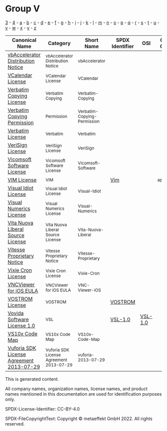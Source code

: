 # Group V

[3](../[3]/README.md) -
[4](../[4]/README.md) -
[a](../[a]/README.md) - 
[b](../[b]/README.md) - 
[c](../[c]/README.md) - 
[d](../[d]/README.md) - 
[e](../[e]/README.md) - 
[f](../[f]/README.md) - 
[g](../[g]/README.md) - 
[h](../[h]/README.md) - 
[i](../[i]/README.md) - 
[j](../[j]/README.md) - 
[k](../[k]/README.md) - 
[l](../[l]/README.md) - 
[m](../[m]/README.md) - 
[n](../[n]/README.md) - 
[o](../[o]/README.md) - 
[p](../[p]/README.md) - 
[q](../[q]/README.md) - 
[r](../[r]/README.md) - 
[s](../[s]/README.md) - 
[t](../[t]/README.md) - 
[u](../[u]/README.md) - 
[v](../[v]/README.md) - 
[w](../[w]/README.md) - 
[x](../[x]/README.md) - 
[y](../[y]/README.md) - 
[z](../[z]/README.md)

|Canonical Name|Category|Short Name|SPDX Identifier|OSI|Open CoDE|ScanCode|Matched ScanCode|Type|
| --- | --- | --- | --- | --- | --- | --- | --- | --- |
|[vbAccelerator Distribution Notice]([vb]/vbAccelerator-Distribution-Notice.yaml)|<sup>vbAccelerator Distribution Notice</sup>|<sup>vbAccelerator</sup>| | |<sup> </sup>| [vbaccelerator](https://github.com/nexB/scancode-toolkit/blob/develop/src/licensedcode/data/licenses/vbaccelerator.LICENSE) | [vbaccelerator](https://github.com/nexB/scancode-toolkit/blob/develop/src/licensedcode/data/licenses/vbaccelerator.LICENSE) |<sup>terms</sup>|
|[VCalendar License]([vc]/VCalendar-License.yaml)|<sup>VCalendar License</sup>|<sup>VCalendar</sup>| | |<sup> </sup>| [vcalendar](https://github.com/nexB/scancode-toolkit/blob/develop/src/licensedcode/data/licenses/vcalendar.LICENSE) | [vcalendar](https://github.com/nexB/scancode-toolkit/blob/develop/src/licensedcode/data/licenses/vcalendar.LICENSE) |<sup>terms</sup>|
|[Verbatim Copying License]([ve]/Verbatim-Copying-License.yaml)|<sup>Verbatim Copying</sup>|<sup>Verbatim-Copying</sup>| | |<sup> </sup>| | [latex2e](https://github.com/nexB/scancode-toolkit/blob/develop/src/licensedcode/data/licenses/latex2e.LICENSE) |<sup>terms</sup>|
|[Verbatim Copying Permission]([ve]/Verbatim-Copying-Permission.yaml)|<sup>Permission</sup>|<sup>Verbatim-Copying-Permission</sup>| | |<sup> </sup>| | [latex2e](https://github.com/nexB/scancode-toolkit/blob/develop/src/licensedcode/data/licenses/latex2e.LICENSE) |<sup>terms</sup>|
|[Verbatim License]([ve]/Verbatim-License.yaml)|<sup>Verbatim</sup>|<sup>Verbatim</sup>| | |<sup> </sup>| [verbatim-manual](https://github.com/nexB/scancode-toolkit/blob/develop/src/licensedcode/data/licenses/verbatim-manual.LICENSE) | [verbatim-manual](https://github.com/nexB/scancode-toolkit/blob/develop/src/licensedcode/data/licenses/verbatim-manual.LICENSE) |<sup>terms</sup>|
|[VeriSign License]([ve]/VeriSign-License.yaml)|<sup>VeriSign License</sup>|<sup>VeriSign</sup>| | |<sup> </sup>| [verisign](https://github.com/nexB/scancode-toolkit/blob/develop/src/licensedcode/data/licenses/verisign.LICENSE) | [verisign](https://github.com/nexB/scancode-toolkit/blob/develop/src/licensedcode/data/licenses/verisign.LICENSE) |<sup>terms</sup>|
|[Vicomsoft Software License]([vi]/Vicomsoft-Software-License.yaml)|<sup>Vicomsoft Software License</sup>|<sup>Vicomsoft-Software</sup>| | |<sup> </sup>| [vicomsoft-software](https://github.com/nexB/scancode-toolkit/blob/develop/src/licensedcode/data/licenses/vicomsoft-software.LICENSE) | [vicomsoft-software](https://github.com/nexB/scancode-toolkit/blob/develop/src/licensedcode/data/licenses/vicomsoft-software.LICENSE) |<sup>terms</sup>|
|[VIM License]([vi]/VIM-License.yaml)|<sup>VIM</sup>|<sup> </sup>|[Vim](https://spdx.org/licenses/Vim.html)| |<sup>approved</sup>| [vim](https://github.com/nexB/scancode-toolkit/blob/develop/src/licensedcode/data/licenses/vim.LICENSE) | [vim](https://github.com/nexB/scancode-toolkit/blob/develop/src/licensedcode/data/licenses/vim.LICENSE) |<sup>terms</sup>|
|[Visual Idiot License]([vi]/Visual-Idiot-License.yaml)|<sup>Visual Idiot License</sup>|<sup>Visual-Idiot</sup>| | |<sup> </sup>| [visual-idiot](https://github.com/nexB/scancode-toolkit/blob/develop/src/licensedcode/data/licenses/visual-idiot.LICENSE) | [other-permissive](https://github.com/nexB/scancode-toolkit/blob/develop/src/licensedcode/data/licenses/other-permissive.LICENSE) |<sup>terms</sup>|
|[Visual Numerics License]([vi]/Visual-Numerics-License.yaml)|<sup>Visual Numerics License</sup>|<sup>Visual-Numerics</sup>| | |<sup> </sup>| [visual-numerics](https://github.com/nexB/scancode-toolkit/blob/develop/src/licensedcode/data/licenses/visual-numerics.LICENSE) | [visual-numerics](https://github.com/nexB/scancode-toolkit/blob/develop/src/licensedcode/data/licenses/visual-numerics.LICENSE) |<sup>terms</sup>|
|[Vita Nuova Liberal Source License]([vi]/Vita-Nuova-Liberal-Source-License.yaml)|<sup>Vita Nuova Liberal Source License</sup>|<sup>Vita-Nuova-Liberal</sup>| | |<sup> </sup>| [vita-nuova-liberal](https://github.com/nexB/scancode-toolkit/blob/develop/src/licensedcode/data/licenses/vita-nuova-liberal.LICENSE) | |<sup>terms</sup>|
|[Vitesse Proprietary Notice]([vi]/Vitesse-Proprietary-Notice.yaml)|<sup>Vitesse Proprietary Notice</sup>|<sup>Vitesse-Proprietary</sup>| | |<sup> </sup>| [vitesse-prop](https://github.com/nexB/scancode-toolkit/blob/develop/src/licensedcode/data/licenses/vitesse-prop.LICENSE) | [vitesse-prop](https://github.com/nexB/scancode-toolkit/blob/develop/src/licensedcode/data/licenses/vitesse-prop.LICENSE) |<sup>terms</sup>|
|[Vixie Cron License]([vi]/Vixie-Cron-License.yaml)|<sup>Vixie Cron License</sup>|<sup>Vixie-Cron</sup>| | |<sup> </sup>| [vixie-cron](https://github.com/nexB/scancode-toolkit/blob/develop/src/licensedcode/data/licenses/vixie-cron.LICENSE) | [vixie-cron](https://github.com/nexB/scancode-toolkit/blob/develop/src/licensedcode/data/licenses/vixie-cron.LICENSE) |<sup>terms</sup>|
|[VNCViewer for iOS EULA]([vn]/VNCViewer-for-iOS-EULA.yaml)|<sup>VNCViewer for iOS EULA</sup>|<sup>VNC-Viewer-iOS</sup>| | |<sup> </sup>| [vnc-viewer-ios](https://github.com/nexB/scancode-toolkit/blob/develop/src/licensedcode/data/licenses/vnc-viewer-ios.LICENSE) | [vnc-viewer-ios](https://github.com/nexB/scancode-toolkit/blob/develop/src/licensedcode/data/licenses/vnc-viewer-ios.LICENSE) |<sup>terms</sup>|
|[VOSTROM License]([vo]/VOSTROM-License.yaml)|<sup>VOSTROM</sup>|<sup> </sup>|[VOSTROM](https://spdx.org/licenses/VOSTROM.html)| |<sup> </sup>| [vostrom](https://github.com/nexB/scancode-toolkit/blob/develop/src/licensedcode/data/licenses/vostrom.LICENSE) | [vostrom](https://github.com/nexB/scancode-toolkit/blob/develop/src/licensedcode/data/licenses/vostrom.LICENSE) |<sup>terms</sup>|
|[Vovida Software License 1.0]([vo]/Vovida-Software-License-1.0.yaml)|<sup>VSL</sup>|<sup> </sup>|[VSL-1.0](https://spdx.org/licenses/VSL-1.0.html)| [VSL-1.0](https://opensource.org/licenses/VSL-1.0) |<sup> </sup>| [vsl-1.0](https://github.com/nexB/scancode-toolkit/blob/develop/src/licensedcode/data/licenses/vsl-1.0.LICENSE) | [vsl-1.0](https://github.com/nexB/scancode-toolkit/blob/develop/src/licensedcode/data/licenses/vsl-1.0.LICENSE) |<sup>terms</sup>|
|[VS10x Code Map]([vs]/VS10x-Code-Map.yaml)|<sup>VS10x Code Map</sup>|<sup>VS10x-Code-Map</sup>| | |<sup> </sup>| [vs10x-code-map](https://github.com/nexB/scancode-toolkit/blob/develop/src/licensedcode/data/licenses/vs10x-code-map.LICENSE) | [vs10x-code-map](https://github.com/nexB/scancode-toolkit/blob/develop/src/licensedcode/data/licenses/vs10x-code-map.LICENSE) |<sup>terms</sup>|
|[Vuforia SDK License Agreement 2013-07-29]([vu]/Vuforia-SDK-License-Agreement-2013-07-29.yaml)|<sup>Vuforia SDK License Agreement 2013-07-29</sup>|<sup>vuforia-2013-07-29</sup>| | |<sup> </sup>| [vuforia-2013-07-29](https://github.com/nexB/scancode-toolkit/blob/develop/src/licensedcode/data/licenses/vuforia-2013-07-29.LICENSE) | |<sup>terms</sup>|

This is generated content.

All company names, organization names, license names, and product names mentioned in this documentation are used for identification purposes only.

SPDX-License-Identifier: CC-BY-4.0

SPDX-FileCopyrightText: Copyright © metaeffekt GmbH 2022. All rights reserved.
